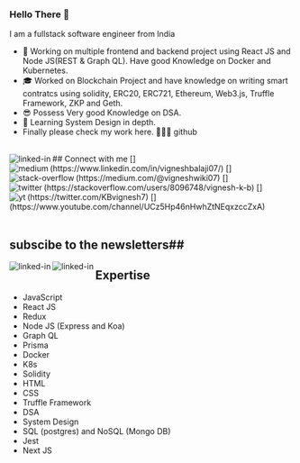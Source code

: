 ### Hello There 👋
I am a fullstack software engineer from India
- 🔭 Working on multiple frontend and backend project using React JS and Node JS(REST & Graph QL). Have good Knowledge on Docker and Kubernetes.
- 🎓 Worked on Blockchain Project and have knowledge on writing smart contratcs using solidity, ERC20, ERC721, Ethereum, Web3.js, Truffle Framework, ZKP and Geth.
- 😎 Possess Very good Knowledge on DSA.
- 🌱 Learning System Design in depth.
- Finally please check my work here. 👨🏻‍💻 github
<br>
## Connect with me
[<img align="left" alt="linked-in" src="https://img.shields.io/badge/linkedin-%230077B5.svg?&style=for-the-badge&logo=linkedin&logoColor=white" />](https://www.linkedin.com/in/vigneshbalaji07/)
[<img align="left" alt="medium" src="https://img.shields.io/badge/medium-%2312100E.svg?&style=for-the-badge&logo=medium&logoColor=white" />](https://medium.com/@vigneshwiki07)
[<img align="left" alt="stack-overflow" src="https://img.shields.io/badge/stack%20overflow-FE7A16?logo=stack-overflow&logoColor=white&style=for-the-badge" />](https://stackoverflow.com/users/8096748/vignesh-k-b)
[<img align="left" alt="twitter" src="https://img.shields.io/badge/twitter-%231DA1F2.svg?&style=for-the-badge&logo=twitter&logoColor=white" />](https://twitter.com/KBvignesh7)
[<img align="left" alt="yt" src="https://img.shields.io/youtube/channel/subscribers/UCz5Hp46nHwhZtNEqxzccZxA?label=DigitalTech%20By%20Vignesh%20Balaji&style=social"/>](https://www.youtube.com/channel/UCz5Hp46nHwhZtNEqxzccZxA)
<br>
<br>

## subscibe to the newsletters##
[<img align="left" alt="linked-in" src="https://img.shields.io/badge/hackernoon-%230077B5.svg?&style=for-the-badge&logo=hackernoon&logoColor=white"/>](https://hackernoon.com/u/vigneshbalajidev)
[<img align="left" alt="linked-in" src="https://img.shields.io/badge/dev-%230077B5.svg?&style=for-the-badge&logo=dev&logoColor=white"/>](https://dev.to/vigneshkb7)



## Expertise

- JavaScript
- React JS
- Redux 
- Node JS (Express and Koa)
- Graph QL
- Prisma
- Docker
- K8s
- Solidity
- HTML
- CSS
- Truffle Framework
- DSA
- System Design
- SQL (postgres) and NoSQL (Mongo DB)
- Jest 
- Next JS

<br>
<br>
